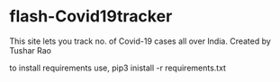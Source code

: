 # flash-Covid19tracker
This site lets you track no. of Covid-19 cases all over India.
Created by Tushar Rao

to install requirements use, pip3 inistall -r requirements.txt
